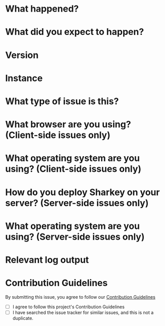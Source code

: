 <!-- 💖 Thanks for taking the time to fill out this bug report!
💁 Having trouble with deployment? [Ask the support chat.](https://discord.gg/4qUhaeeHmm)
🔒 Found a security vulnerability? [Please disclose it responsibly.](https://activitypub.software/TransFem-org/Sharkey/-/blob/develop/SECURITY.md)
🤝 By submitting this feature request, you agree to follow our [Contribution Guidelines.](https://activitypub.software/TransFem-org/Sharkey/-/blob/develop/CONTRIBUTING.md) -->

# **What happened?**
<!-- Please give us a brief description of what happened. -->

# **What did you expect to happen?**
<!-- Please give us a brief description of what you expected to happen. -->

# **Version**
<!-- What version of Sharkey is your instance running? You can find this by clicking your instance's logo at the top left and then clicking instance information. -->

# **Instance**
<!-- What instance of Sharkey are you using? -->

# **What type of issue is this?**
<!-- If this happens on your device and has to do with the user interface, it's client-side. If this happens on either with the API or the backend, or you got a server-side error in the client, it's server-side. -->

# **What browser are you using? (Client-side issues only)**

# **What operating system are you using? (Client-side issues only)**

# **How do you deploy Sharkey on your server? (Server-side issues only)**

# **What operating system are you using? (Server-side issues only)**

# **Relevant log output**
<!-- Please copy and paste any relevant log output. You can find your log by inspecting the page, and going to the "console" tab. This will be automatically formatted into code, so no need for backticks. -->

# **Contribution Guidelines**
By submitting this issue, you agree to follow our [Contribution Guidelines](https://activitypub.software/TransFem-org/Sharkey/-/blob/develop/CONTRIBUTING.md)
- [ ] I agree to follow this project's Contribution Guidelines
- [ ] I have searched the issue tracker for similar issues, and this is not a duplicate.
